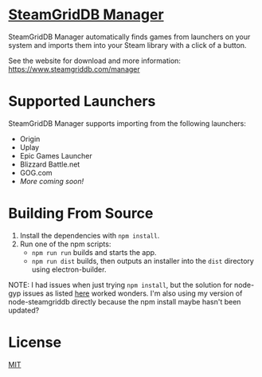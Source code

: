 # [SteamGridDB Manager](https://www.steamgriddb.com/manager)
SteamGridDB Manager automatically finds games from launchers on your system and imports them into your Steam library with a click of a button.

See the website for download and more information: https://www.steamgriddb.com/manager

# Supported Launchers
SteamGridDB Manager supports importing from the following launchers:
- Origin
- Uplay
- Epic Games Launcher
- Blizzard Battle.net
- GOG.com
- *More coming soon!*

# Building From Source
1. Install the dependencies with `npm install`.
2. Run one of the npm scripts:
   - `npm run run` builds and starts the app.
   - `npm run dist` builds, then outputs an installer into the `dist` directory using electron-builder.

NOTE: I had issues when just trying `npm install`, but the solution for node-gyp issues as listed [here](https://github.com/nodejs/node-gyp/pull/1715#issuecomment-502211967) worked wonders. I'm also using my version of node-steamgriddb directly because the npm install maybe hasn't been updated?

# License
[MIT](LICENSE.md)
